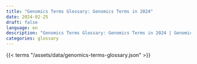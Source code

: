 ```yaml
---
title: "Genomics Terms Glossary: Genomics Terms in 2024"  
date: 2024-02-25
draft: false
language: en
description: "Genomics Terms Glossary: Genomics Terms in 2024 | Genomics Terms Glossary"
categories: glossary
---
```


{{< terms "/assets/data/genomics-terms-glossary.json" >}}